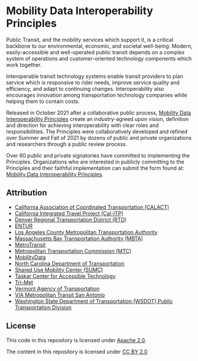 # Mobility Data Interoperability Principles

Public Transit, and the mobility services which support it, is a critical backbone to our environmental, economic, and societal well-being.  Modern, easily-accessible and well-operated public transit depends on a complex system of operations and customer-oriented technology components which work together.  

Interoperable transit technology systems enable transit providers to plan service which is responsive to rider needs, improve service quality and efficiency, and adapt to continuing changes.  Interoperability also encourages innovation among transportation technology companies while helping them to contain costs.

Released in October 2021 after a collaborative public process, [Mobility Data Interoperability Principles](http:interoperablemobility.org) create an industry-agreed upon vision, definition and direction for achieving interoperability with clear roles and responsibilities. The Principles were collaboratively developed and refined over Summer and Fall of 2021 by dozens of public and private organizations and researchers through a public review process.  

Over 60 public and private signatories have committed to implementing the Principles.  Organizations who are interested in publicly committing to the Principles and their faithful implementation can submit the form found at: [Mobility Data Interoperability Principles](http://interoperablemobility.org).  

## Attribution

- [California Association of Coordinated Transportation (CALACT)](https://www.calact.org)
- [California Integrated Travel Project (Cal-ITP)](http://calitp.org)
- [Denver Regional Transportation District (RTD)](https://www.rtd-denver.com/)
- [ENTUR](https://entur.no/)
- [Los Angeles County Metropolitan Transportation Authority](https://www.metro.net/)
- [Massachusetts Bay Transportation Authority (MBTA)](https://www.mbta.com/)
- [MetroTransit](https://www.metrotransit.org)
- [Metropolitan Transportation Commission (MTC)](http://bayareametro.org)
- [MobilityData](http://mobilitydata.org)
- [North Carolina Department of Transportation](https://www.ncdot.gov/)
- [Shared Use Mobility Center (SUMC)](https://sharedusemobilitycenter.org/)
- [Taskar Center for Accessible Technology](https://tcat.cs.washington.edu/)
- [Tri-Met](https://trimet.org/)
- [Vermont Agency of Transportation](https://vtrans.vermont.gov/)
- [VIA Metropolitan Transit San Antonio](https://www.viainfo.net/)
- [Washington State Department of Transportation (WSDOT) Public Transportation Division](https://wsdot.wa.gov/)

## License

This code in this repository is licensed under [Apache 2.0](./LICENSE).

The content in this repository is licensed under [CC BY 2.0](https://creativecommons.org/licenses/by/2.0/)
